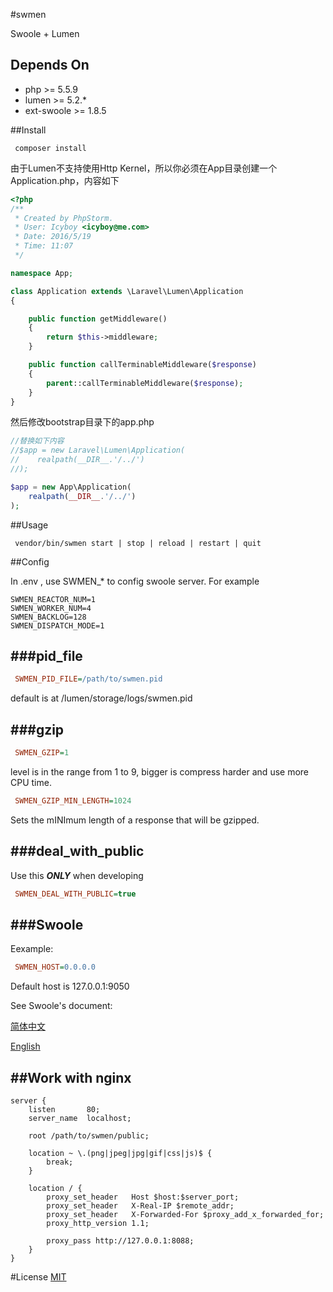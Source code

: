 #swmen

Swoole + Lumen

## Depends On

- php >= 5.5.9
- lumen >= 5.2.*
- ext-swoole >= 1.8.5

##Install

```shell
 composer install
```

由于Lumen不支持使用Http Kernel，所以你必须在App目录创建一个Application.php，内容如下

```php
<?php
/**
 * Created by PhpStorm.
 * User: Icyboy <icyboy@me.com>
 * Date: 2016/5/19
 * Time: 11:07
 */

namespace App;

class Application extends \Laravel\Lumen\Application
{

    public function getMiddleware()
    {
        return $this->middleware;
    }

    public function callTerminableMiddleware($response)
    {
        parent::callTerminableMiddleware($response);
    }
}
```
然后修改bootstrap目录下的app.php 
```php
//替换如下内容
//$app = new Laravel\Lumen\Application(
//    realpath(__DIR__.'/../')
//);

$app = new App\Application(
    realpath(__DIR__.'/../')
);
```

##Usage

```shell
 vendor/bin/swmen start | stop | reload | restart | quit
```

##Config

In .env , use SWMEN_* to config swoole server. For example

```
SWMEN_REACTOR_NUM=1
SWMEN_WORKER_NUM=4
SWMEN_BACKLOG=128
SWMEN_DISPATCH_MODE=1
```


###pid_file
-----------

```INI
 SWMEN_PID_FILE=/path/to/swmen.pid
```
default is at /lumen/storage/logs/swmen.pid

###gzip
-------

```INI
 SWMEN_GZIP=1
```

level is in the range from 1 to 9, bigger is compress harder and use more CPU time.

```INI
 SWMEN_GZIP_MIN_LENGTH=1024
```

Sets the mINImum length of a response that will be gzipped.

###deal\_with\_public
---------------------

Use this ***ONLY*** when developing

```INI
 SWMEN_DEAL_WITH_PUBLIC=true
```

###Swoole
---------

Eexample:

```INI
 SWMEN_HOST=0.0.0.0
```

Default host is 127.0.0.1:9050

See Swoole's document:

[简体中文](http://wiki.swoole.com/wiki/page/274.html)

[English](https://cdn.rawgit.com/tchiotludo/swoole-ide-helper/dd73ce0dd949870daebbf3e8fee64361858422a1/docs/classes/swoole_server.html#method_set)

##Work with nginx
-----------------

```Nginx
server {
	listen       80;
	server_name  localhost;

	root /path/to/swmen/public;

	location ~ \.(png|jpeg|jpg|gif|css|js)$ {
		break;
	}

	location / {
		proxy_set_header   Host $host:$server_port;
		proxy_set_header   X-Real-IP $remote_addr;
		proxy_set_header   X-Forwarded-For $proxy_add_x_forwarded_for;
		proxy_http_version 1.1;

		proxy_pass http://127.0.0.1:8088;
	}
}
```

#License
[MIT](LICENSE)